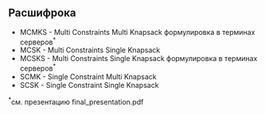 ## Расшифрока

* MCMKS - Multi Constraints Multi Knapsack формулировка в терминах серверов<sup>*</sup>
* MCSK - Multi Constraints Single Knapsack
* MCSKS - Multi Constraints Single Knapsack формулировка в терминах серверов<sup>*</sup> 
* SCMK - Single Constraint Multi Knapsack
* SCSK - Single Constraint Single Knapsack

<p><sup>*</sup>см. презентацию final_presentation.pdf</p>
